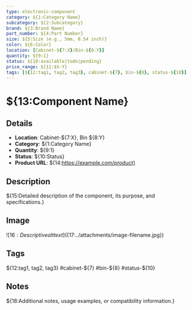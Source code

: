 ```yaml
---
type: electronic-component
category: ${1:Category Name}
subcategory: ${2:Subcategory}
brand: ${3:Brand Name}
part_number: ${4:Part Number}
size: ${5:Size (e.g., 5mm, 0.54 inch)}
color: ${6:Color}
location: [Cabinet-${7:X}/Bin-${8:Y}]
quantity: ${9:1}
status: ${10:available|todo|pending}
price_range: ${11:$X-Y}
tags: [${12:tag1, tag2, tag3}, cabinet-${7}, bin-${8}, status-${10}]
---
```


# ${13:Component Name}

## Details

- **Location**: Cabinet-${7:X}, Bin ${8:Y}
- **Category**: ${1:Category Name}
- **Quantity**: ${9:1}
- **Status**: ${10:Status}
- **Product URL**: ${14:https://example.com/product}

## Description

${15:Detailed description of the component, its purpose, and specifications.}

## Image

![${16:Descriptive alt text}](${17:../attachments/image-filename.jpg})

## Tags

${12:tag1, tag2, tag3} #cabinet-${7} #bin-${8} #status-${10}

## Notes

${18:Additional notes, usage examples, or compatibility information.}
